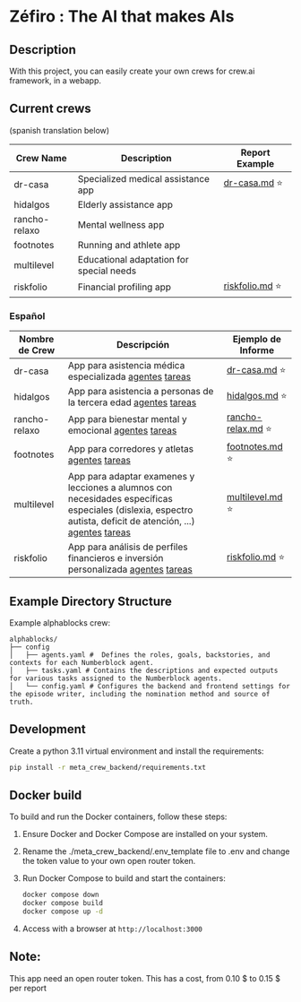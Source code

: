 # Zéfiro : The AI that makes AIs


## Description
With this project, you can easily create your own crews for crew.ai framework, in a webapp.


## Current crews 
(spanish translation below)

| Crew Name      | Description                            | Report Example                                                    |
|----------------|----------------------------------------|-------------------------------------------------------------------|
| dr-casa        | Specialized medical assistance app     | [dr-casa.md](meta-crew-frontend/static/examples/dr-casa-en.md) ⭐    |
| hidalgos       | Elderly assistance app                 |   |
| rancho-relaxo  | Mental wellness app                    |  |
| footnotes      | Running and athlete app                | |
| multilevel     | Educational adaptation for special needs | |
| riskfolio      | Financial profiling app                | [riskfolio.md](meta-crew-frontend/static/examples/riskfolio-en.md) ⭐ |

### Español

| Nombre de Crew | Descripción                                                                                            | Ejemplo de Informe                                               |
|----------------|--------------------------------------------------------------------------------------------------------|------------------------------------------------------------------|
| dr-casa        | App para asistencia médica especializada [agentes](etc/configs/dr-casa/config/agents.yaml) [tareas](etc/configs/dr-casa/config/tasks.yaml)     | [dr-casa.md](meta-crew-frontend/static/examples/dr-casa.md) ⭐    |
| hidalgos       | App para asistencia a personas de la tercera edad [agentes](etc/configs/hidalgos/config/agents.yaml) [tareas](etc/configs/hidalgos/config/tasks.yaml) | [hidalgos.md](meta-crew-frontend/static/examples/hidalgos.md) ⭐  |
| rancho-relaxo  | App para bienestar mental y emocional [agentes](etc/configs/rancho-relaxo/config/agents.yaml) [tareas](etc/configs/rancho-relaxo/config/tasks.yaml) | [rancho-relax.md](meta-crew-frontend/static/examples/rancho-relax.md) ⭐ |
| footnotes      | App para corredores y atletas [agentes](etc/configs/footnotes/config/agents.yaml) [tareas](etc/configs/footnotes/config/tasks.yaml)             | [footnotes.md](meta-crew-frontend/static/examples/footnotes.md) ⭐ |
| multilevel     | App para adaptar examenes y lecciones a alumnos con necesidades específicas especiales (dislexia, espectro autista, deficit de atención, ...) [agentes](etc/configs/multilevel/config/agents.yaml) [tareas](etc/configs/multilevel/config/tasks.yaml) | [multilevel.md](meta-crew-frontend/static/examples/multilevel.md) ⭐ |
| riskfolio      | App para análisis de perfiles financieros e inversión personalizada [agentes](etc/configs/riskfolio/config/agents.yaml) [tareas](etc/configs/riskfolio/config/tasks.yaml) | [riskfolio.md](meta-crew-frontend/static/examples/riskfolio.md) ⭐ |

## Example Directory Structure

Example alphablocks crew:
```
alphablocks/
├── config
│   ├── agents.yaml #  Defines the roles, goals, backstories, and contexts for each Numberblock agent.
│   ├── tasks.yaml # Contains the descriptions and expected outputs for various tasks assigned to the Numberblock agents.
│   └── config.yaml # Configures the backend and frontend settings for the episode writer, including the nomination method and source of truth.
```

## Development
Create a python 3.11 virtual environment and install the requirements:
```bash
pip install -r meta_crew_backend/requirements.txt
```

## Docker build
To build and run the Docker containers, follow these steps:

1. Ensure Docker and Docker Compose are installed on your system.

2. Rename the ./meta_crew_backend/.env_template file to .env and change the token value to your own open router token.

5. Run Docker Compose to build and start the containers:
   ```bash
   docker compose down
   docker compose build
   docker compose up -d
   ```
6. Access with a browser at `http://localhost:3000` 

## Note:
This app need an open router token. This has a cost, from 0.10 $ to 0.15 $ per report
